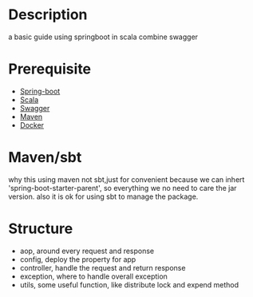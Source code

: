 # Description 

a basic guide using springboot in scala combine swagger

# Prerequisite

* [Spring-boot](http://projects.spring.io/spring-boot)
* [Scala](http://www.scala-lang.org)
* [Swagger](http://swagger.io)
* [Maven](http://maven.apache.org)
* [Docker](http://www.docker.com)

# Maven/sbt
why this using maven not sbt,just for convenient because we can inhert 'spring-boot-starter-parent',
so everything we no need to care the jar version. also it is ok for using sbt to manage the package.

# Structure
* aop, around every request and response 
* config, deploy the property for app
* controller, handle the request and return response
* exception, where to handle overall exception 
* utils, some useful function, like distribute lock and expend method
